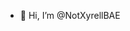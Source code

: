 - 👋 Hi, I’m @NotXyrellBAE

<!---
NotXyrellBAE/NotXyrellBAE is a ✨ special ✨ repository because its `README.md` (this file) appears on your GitHub profile.
You can click the Preview link to take a look at your changes.
--->
